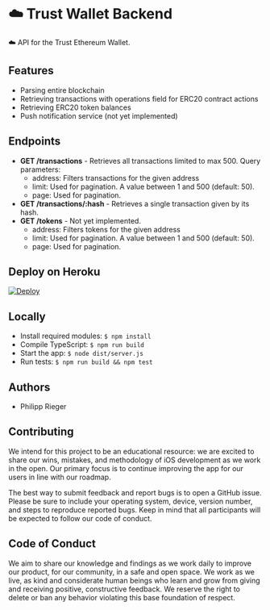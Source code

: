 # :cloud: Trust Wallet Backend

:cloud: API for the Trust Ethereum Wallet.

## Features

* Parsing entire blockchain
* Retrieving transactions with operations field for ERC20 contract actions
* Retrieving ERC20 token balances
* Push notification service (not yet implemented)

## Endpoints

* **GET /transactions** - Retrieves all transactions limited to max 500. Query parameters:
    * address: Filters transactions for the given address
    * limit: Used for pagination. A value between 1 and 500 (default: 50).
    * page: Used for pagination.
* **GET /transactions/:hash** - Retrieves a single transaction given by its hash.
* **GET /tokens** - Not yet implemented.
    * address: Filters tokens for the given address
    * limit: Used for pagination. A value between 1 and 500 (default: 50).
    * page: Used for pagination.
    
## Deploy on Heroku
[![Deploy](https://www.herokucdn.com/deploy/button.svg)](https://www.heroku.com/deploy/?template=https://github.com/TrustWallet/trust-wallet-backend)

## Locally
* Install required modules:
  ```$ npm install```
* Compile TypeScript:
  ```$ npm run build```
* Start the app:
   ```$ node dist/server.js```
* Run tests:
   ```$ npm run build && npm test```

## Authors

* Philipp Rieger


## Contributing

We intend for this project to be an educational resource: we are excited to
share our wins, mistakes, and methodology of iOS development as we work
in the open. Our primary focus is to continue improving the app for our users in
line with our roadmap.

The best way to submit feedback and report bugs is to open a GitHub issue.
Please be sure to include your operating system, device, version number, and
steps to reproduce reported bugs. Keep in mind that all participants will be
expected to follow our code of conduct.

## Code of Conduct

We aim to share our knowledge and findings as we work daily to improve our
product, for our community, in a safe and open space. We work as we live, as
kind and considerate human beings who learn and grow from giving and receiving
positive, constructive feedback. We reserve the right to delete or ban any
behavior violating this base foundation of respect.
